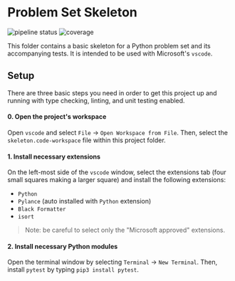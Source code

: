 # Problem Set Skeleton

![pipeline status](https://gitlab.ucls.uchicago.edu/ml-ai/problem-set-skeleton/badges/main/pipeline.svg)
![coverage](https://gitlab.ucls.uchicago.edu/ml-ai/problem-set-skeleton/badges/main/coverage.svg)

This folder contains a basic skeleton for a Python problem set and its
accompanying tests. It is intended to be used with Microsoft's `vscode`.

## Setup

There are three basic steps you need in order to get this project up and
running with type checking, linting, and unit testing enabled.

#### 0. Open the project's workspace

Open `vscode` and select `File` -> `Open Workspace from File`. Then, select the
`skeleton.code-workspace` file within this project folder.

#### 1. Install necessary extensions

On the left-most side of the `vscode` window, select the extensions tab (four
small squares making a larger square) and install the following extensions:

- `Python`
- `Pylance` (auto installed with `Python` extension)
- `Black Formatter`
- `isort`

> Note: be careful to select only the "Microsoft approved" extensions.

#### 2. Install necessary Python modules

Open the terminal window by selecting `Terminal` -> `New Terminal`. Then,
install `pytest` by typing `pip3 install pytest`.

